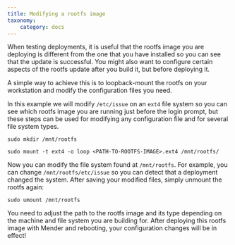 ```yaml
---
title: Modifying a rootfs image
taxonomy:
    category: docs
---
```


When testing deployments, it is useful that the rootfs image you are deploying
is different from the one that you have installed so you can see that the update is successful.
You might also want to configure certain aspects of the rootfs update after you build it,
but before deploying it.

A simple way to achieve this is to loopback-mount the rootfs on your workstation
and modify the configuration files you need.

In this example we will modify  `/etc/issue` on an `ext4` file system
so you can see which rootfs image you are running just before the login prompt,
but these steps can be used for modifying any configuration file and for
several file system types.

```
sudo mkdir /mnt/rootfs
```

```
sudo mount -t ext4 -o loop <PATH-TO-ROOTFS-IMAGE>.ext4 /mnt/rootfs/
```

Now you can modify the file system found at `/mnt/rootfs`. For example,
you can change `/mnt/rootfs/etc/issue` so you can detect that a deployment
changed the system. After saving your modified files, simply unmount
the rootfs again:

```
sudo umount /mnt/rootfs
```

You need to adjust the path to the rootfs image and its type depending on the machine and file system you are building for.
After deploying this rootfs image with Mender and rebooting, your configuration changes will be in effect!
